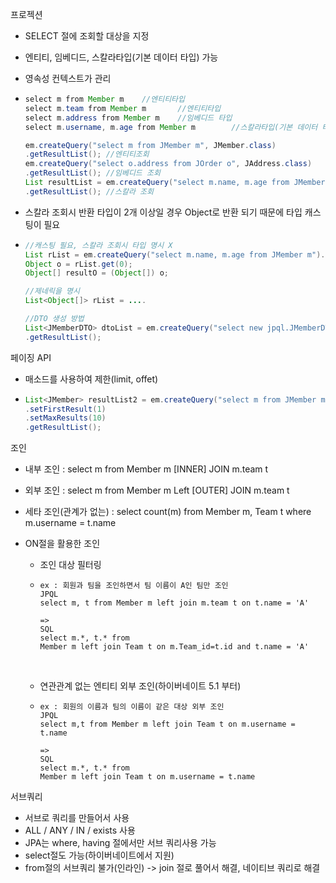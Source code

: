 

프로젝션

- SELECT 절에 조회할 대상을 지정

- 엔티티, 임베디드, 스칼라타입(기본 데이터 타입) 가능

- 영속성 컨텍스트가 관리

- ```java
  select m from Member m	//엔티티타입
  select m.team from Member m		//엔티티타입
  select m.address from Member m	//임베디드 타입
  select m.username, m.age from Member m		//스칼라타입(기본 데이터 타입)

  em.createQuery("select m from JMember m", JMember.class)
  .getResultList();	//엔티티조회
  em.createQuery("select o.address from JOrder o", JAddress.class)
  .getResultList();	//임베디드 조회
  List resultList = em.createQuery("select m.name, m.age from JMember m")
  .getResultList();	//스칼라 조회
  ```

- 스칼라 조회시 반환 타입이 2개 이상일 경우 Object로 반환 되기 때문에 타입 캐스팅이 필요

- ```java
  //캐스팅 필요, 스칼라 조회시 타입 명시 X
  List rList = em.createQuery("select m.name, m.age from JMember m").getResultList();
  Object o = rList.get(0);
  Object[] resultO = (Object[]) o;

  //제네릭을 명시
  List<Object[]> rList = ....

  //DTO 생성 방법
  List<JMemberDTO> dtoList = em.createQuery("select new jpql.JMemberDTO(m.name, m.age) from JMember m", JMemberDTO.class)
  .getResultList();
  ```




페이징 API

- 매소드를 사용하여 제한(limit, offet)

- ```java
  List<JMember> resultList2 = em.createQuery("select m from JMember m order by m.age desc", JMember.class)
  .setFirstResult(1)
  .setMaxResults(10)
  .getResultList();
  ```




조인

- 내부 조인 : select m from Member m [INNER] JOIN m.team t

- 외부 조인 : select m from Member m Left [OUTER] JOIN m.team t

- 세타 조인(관계가 없는) : select count(m) from Member m, Team t where m.username = t.name

- ON절을 활용한 조인

  - 조인 대상 필터링

  - ```
    ex : 회원과 팀을 조인하면서 팀 이름이 A인 팀만 조인
    JPQL
    select m, t from Member m left join m.team t on t.name = 'A'

    => 
    SQL
    select m.*, t.* from
    Member m left join Team t on m.Team_id=t.id and t.name = 'A'
    ```

    ​

  - 연관관계 없는 엔티티 외부 조인(하이버네이트 5.1 부터)

  - ```
    ex : 회원의 이름과 팀의 이름이 같은 대상 외부 조인
    JPQL
    select m,t from Member m left join Team t on m.username = t.name

    =>
    SQL
    select m.*, t.* from
    Member m left join Team t on m.username = t.name
    ```




서브쿼리

- 서브로 쿼리를 만들어서 사용
- ALL / ANY / IN   / exists 사용
- JPA는 where, having 절에서만 서브 쿼리사용 가능
- select절도 가능(하이버네이트에서 지원)
- from절의 서브쿼리 불가(인라인) -> join 절로 풀어서 해결, 네이티브 쿼리로 해결 
